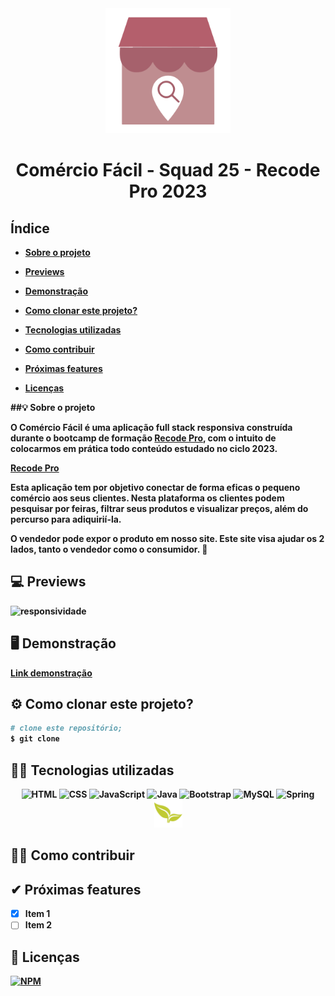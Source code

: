 <div align="center">
<img src="https://github.com/montesuma10/M-dulo-4---Desenvolvimento-de-Sistemas---N-vel-2/blob/main/logo.png" height="200">
  <h1><strong>Comércio Fácil -  Squad 25 - Recode Pro 2023<strong</h1>
</div>

## Índice
- <a href="#sobre">Sobre o projeto</a>
- <a href="#previews">Previews</a>

- <a href="#demonstração">Demonstração</a>
- <a href="#como-clonar-este-projeto-?">Como clonar este projeto?</a>
- <a href="#tecnologias-utilizadas">Tecnologias utilizadas</a>
- <a href="#como-contribuir">Como contribuir</a>
- <a href="#proximas-features">Próximas features</a>
- <a href="#licenças">Licenças</a>

##💡 Sobre o projeto

O **Comércio Fácil** é uma aplicação full stack responsiva construída durante o bootcamp de formação [Recode Pro](https://recodepro.org.br/ "Site da Recode Pro"), com o intuito de colocarmos em prática todo conteúdo estudado no ciclo 2023.

<p><a href="https://www.submarino.com.br/" target="_blank" rel="external">Recode Pro</a></p>

Esta aplicação tem por objetivo conectar de forma eficas o pequeno comércio aos seus clientes.
Nesta plataforma os clientes podem pesquisar por feiras, filtrar seus produtos e visualizar preços, além do percurso para adiquirií-la.

O vendedor pode expor o produto em nosso site.
Este site visa ajudar os 2 lados, tanto o vendedor como o consumidor. 🛒
<br>

## 💻 Previews
![responsividade](https://github.com/squad25-recodePro23/comercioFacil-squad25/assets/85527665/ccb3e406-1578-4afb-8a32-45d74bf16142)

## 🖥 Demonstração

[**Link demonstração**](https://teste-squad.onrender.com/)
<br>
## ⚙ Como clonar este projeto?

```bash
# clone este repositório;
$ git clone

```

## 👨‍💻 Tecnologias utilizadas

<div align="center">
  <img src="https://cdn.jsdelivr.net/gh/devicons/devicon/icons/html5/html5-original-wordmark.svg" height="40" title='HTML'>
  <img src="https://cdn.jsdelivr.net/gh/devicons/devicon/icons/css3/css3-original-wordmark.svg" height="40" title='CSS'>
  <img src="https://cdn.jsdelivr.net/gh/devicons/devicon/icons/javascript/javascript-original.svg" height="40" title='JavaScript'>
  <img src="https://cdn.jsdelivr.net/gh/devicons/devicon/icons/java/java-original-wordmark.svg" height="40" title='Java'>  
  <img src="https://cdn.jsdelivr.net/gh/devicons/devicon/icons/bootstrap/bootstrap-original-wordmark.svg" height="40" title='Bootstrap'>
  <img src="https://cdn.jsdelivr.net/gh/devicons/devicon/icons/mysql/mysql-original.svg" height="40" title='MySQL'>
  <img src="https://cdn.jsdelivr.net/gh/devicons/devicon/icons/spring/spring-original.svg" height="40" title='Spring'>
  <img src="https://github.com/montesuma10/M-dulo-4---Desenvolvimento-de-Sistemas---N-vel-2/blob/main/thymeleaf.png" height="45" title='Thymeleaf'>                  
</div>

## 🙋‍♂️ Como contribuir

## ✔ Próximas features

- [x] Item 1
- [ ] Item 2

## 📃 Licenças
[![NPM](https://img.shields.io/npm/l/react)](https://github.com/devsuperior/sds1-wmazoni/blob/master/LICENSE) 





